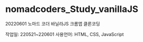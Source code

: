 # nomadcoders_Study_vanillaJS
20220601 노마드 코더 바닐라JS 크롬앱 클론코딩

작업일: 220521~220601
사용언어: HTML, CSS, JavaScript
